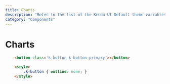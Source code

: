 ```yaml
---
title: Charts
description: "Refer to the list of the Kendo UI Default theme variables available for customization."
category: "Components"
---
```


# Charts

```html
    <button class='k-button k-button-primary'></button>

    <style>
        .k-button { outline: none; }
    </style>
```
